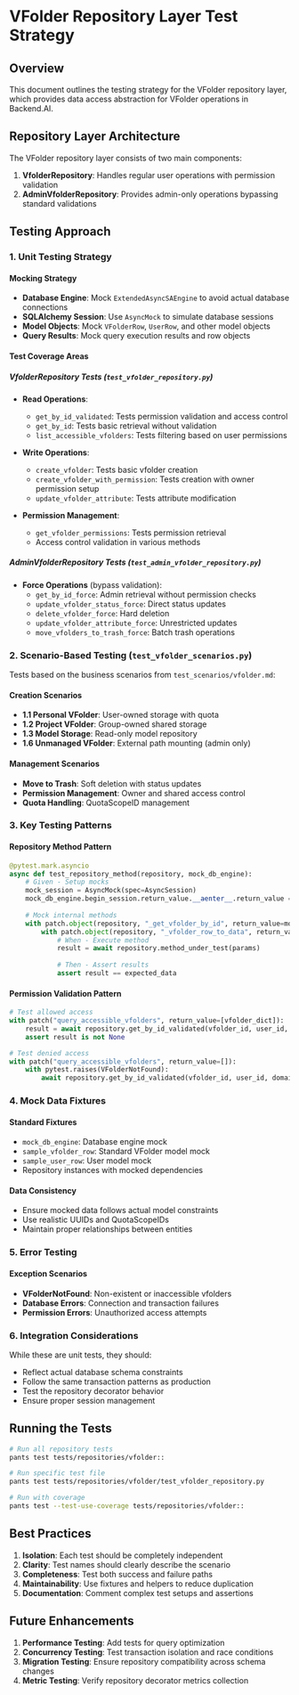 # VFolder Repository Layer Test Strategy

## Overview

This document outlines the testing strategy for the VFolder repository layer, which provides data access abstraction for VFolder operations in Backend.AI.

## Repository Layer Architecture

The VFolder repository layer consists of two main components:

1. **VfolderRepository**: Handles regular user operations with permission validation
2. **AdminVfolderRepository**: Provides admin-only operations bypassing standard validations

## Testing Approach

### 1. Unit Testing Strategy

#### Mocking Strategy
- **Database Engine**: Mock `ExtendedAsyncSAEngine` to avoid actual database connections
- **SQLAlchemy Session**: Use `AsyncMock` to simulate database sessions
- **Model Objects**: Mock `VFolderRow`, `UserRow`, and other model objects
- **Query Results**: Mock query execution results and row objects

#### Test Coverage Areas

##### VfolderRepository Tests (`test_vfolder_repository.py`)
- **Read Operations**:
  - `get_by_id_validated`: Tests permission validation and access control
  - `get_by_id`: Tests basic retrieval without validation
  - `list_accessible_vfolders`: Tests filtering based on user permissions
  
- **Write Operations**:
  - `create_vfolder`: Tests basic vfolder creation
  - `create_vfolder_with_permission`: Tests creation with owner permission setup
  - `update_vfolder_attribute`: Tests attribute modification
  
- **Permission Management**:
  - `get_vfolder_permissions`: Tests permission retrieval
  - Access control validation in various methods

##### AdminVfolderRepository Tests (`test_admin_vfolder_repository.py`)
- **Force Operations** (bypass validation):
  - `get_by_id_force`: Admin retrieval without permission checks
  - `update_vfolder_status_force`: Direct status updates
  - `delete_vfolder_force`: Hard deletion
  - `update_vfolder_attribute_force`: Unrestricted updates
  - `move_vfolders_to_trash_force`: Batch trash operations

### 2. Scenario-Based Testing (`test_vfolder_scenarios.py`)

Tests based on the business scenarios from `test_scenarios/vfolder.md`:

#### Creation Scenarios
- **1.1 Personal VFolder**: User-owned storage with quota
- **1.2 Project VFolder**: Group-owned shared storage
- **1.3 Model Storage**: Read-only model repository
- **1.6 Unmanaged VFolder**: External path mounting (admin only)

#### Management Scenarios
- **Move to Trash**: Soft deletion with status updates
- **Permission Management**: Owner and shared access control
- **Quota Handling**: QuotaScopeID management

### 3. Key Testing Patterns

#### Repository Method Pattern
```python
@pytest.mark.asyncio
async def test_repository_method(repository, mock_db_engine):
    # Given - Setup mocks
    mock_session = AsyncMock(spec=AsyncSession)
    mock_db_engine.begin_session.return_value.__aenter__.return_value = mock_session
    
    # Mock internal methods
    with patch.object(repository, "_get_vfolder_by_id", return_value=mock_row):
        with patch.object(repository, "_vfolder_row_to_data", return_value=expected_data):
            # When - Execute method
            result = await repository.method_under_test(params)
            
            # Then - Assert results
            assert result == expected_data
```

#### Permission Validation Pattern
```python
# Test allowed access
with patch("query_accessible_vfolders", return_value=[vfolder_dict]):
    result = await repository.get_by_id_validated(vfolder_id, user_id, domain)
    assert result is not None

# Test denied access
with patch("query_accessible_vfolders", return_value=[]):
    with pytest.raises(VFolderNotFound):
        await repository.get_by_id_validated(vfolder_id, user_id, domain)
```

### 4. Mock Data Fixtures

#### Standard Fixtures
- `mock_db_engine`: Database engine mock
- `sample_vfolder_row`: Standard VFolder model mock
- `sample_user_row`: User model mock
- Repository instances with mocked dependencies

#### Data Consistency
- Ensure mocked data follows actual model constraints
- Use realistic UUIDs and QuotaScopeIDs
- Maintain proper relationships between entities

### 5. Error Testing

#### Exception Scenarios
- **VFolderNotFound**: Non-existent or inaccessible vfolders
- **Database Errors**: Connection and transaction failures
- **Permission Errors**: Unauthorized access attempts

### 6. Integration Considerations

While these are unit tests, they should:
- Reflect actual database schema constraints
- Follow the same transaction patterns as production
- Test the repository decorator behavior
- Ensure proper session management

## Running the Tests

```bash
# Run all repository tests
pants test tests/repositories/vfolder::

# Run specific test file
pants test tests/repositories/vfolder/test_vfolder_repository.py

# Run with coverage
pants test --test-use-coverage tests/repositories/vfolder::
```

## Best Practices

1. **Isolation**: Each test should be completely independent
2. **Clarity**: Test names should clearly describe the scenario
3. **Completeness**: Test both success and failure paths
4. **Maintainability**: Use fixtures and helpers to reduce duplication
5. **Documentation**: Comment complex test setups and assertions

## Future Enhancements

1. **Performance Testing**: Add tests for query optimization
2. **Concurrency Testing**: Test transaction isolation and race conditions
3. **Migration Testing**: Ensure repository compatibility across schema changes
4. **Metric Testing**: Verify repository decorator metrics collection